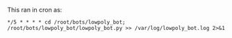 This ran in cron as:

```
*/5 * * * * cd /root/bots/lowpoly_bot; /root/bots/lowpoly_bot/lowpoly_bot.py >> /var/log/lowpoly_bot.log 2>&1
```
